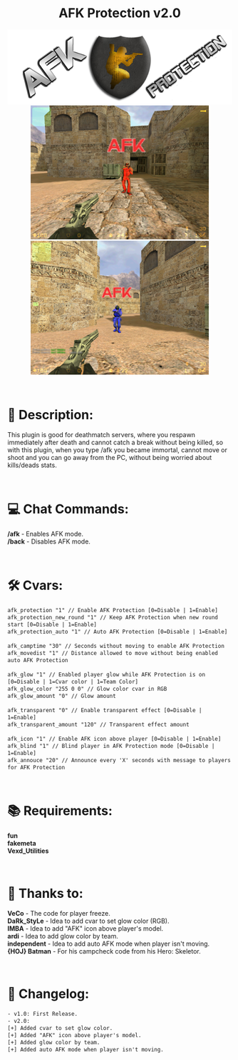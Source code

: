 <h1 align="center">AFK Protection v2.0</h1>

<p align="center">
<img src="https://raw.githubusercontent.com/kpuc313/AMXX-AFK_Protection/main/preview/logo.png">
<br />
<img src="https://github.com/kpuc313/AMXX-AFK_Protection/blob/main/preview/preview_01.png" width="400px"><img src="https://github.com/kpuc313/AMXX-AFK_Protection/blob/main/preview/preview_02.png" width="400px">
</p>

<br />

# :page_facing_up: Description:
This plugin is good for deathmatch servers, where you respawn immediately after death and cannot catch a break without being killed, so with this plugin, when you type /afk you became immortal, cannot move or shoot and you can go away from the PC, without being worried about kills/deads stats. 

<br />

# :computer: Chat Commands:
**/afk** - Enables AFK mode.<br />
**/back** - Disables AFK mode.

<br />

# :hammer_and_wrench: Cvars:
```
afk_protection "1" // Enable AFK Protection [0=Disable | 1=Enable]
afk_protection_new_round "1" // Keep AFK Protection when new round start [0=Disable | 1=Enable]
afk_protection_auto "1" // Auto AFK Protection [0=Disable | 1=Enable]

afk_camptime "30" // Seconds without moving to enable AFK Protection
afk_movedist "1" // Distance allowed to move without being enabled auto AFK Protection
	
afk_glow "1" // Enabled player glow while AFK Protection is on [0=Disable | 1=Cvar color | 1=Team Color]
afk_glow_color "255 0 0" // Glow color cvar in RGB
afk_glow_amount "0" // Glow amount
	
afk_transparent "0" // Enable transparent effect [0=Disable | 1=Enable]
afk_transparent_amount "120" // Transparent effect amount
	
afk_icon "1" // Enable AFK icon above player [0=Disable | 1=Enable]
afk_blind "1" // Blind player in AFK Protection mode [0=Disable | 1=Enable]
afk_annouce "20" // Announce every 'X' seconds with message to players for AFK Protection
```

<br />

# :books: Requirements:
**fun**<br />
**fakemeta**<br />
**Vexd_Utilities**

<br />

# :handshake: Thanks to:

**VeCo** - The code for player freeze.<br />
**DaRk_StyLe** - Idea to add cvar to set glow color (RGB).<br />
**IMBA** - Idea to add "AFK" icon above player's model.<br />
**ardi** - Idea to add glow color by team.<br />
**independent** - Idea to add auto AFK mode when player isn't moving.<br />
**{HOJ} Batman** - For his campcheck code from his Hero: Skeletor.

<br />

# :scroll: Changelog:
    - v1.0: First Release.
    - v2.0:
    [+] Added cvar to set glow color.
    [+] Added "AFK" icon above player's model.
    [+] Added glow color by team.
    [+] Added auto AFK mode when player isn't moving.
